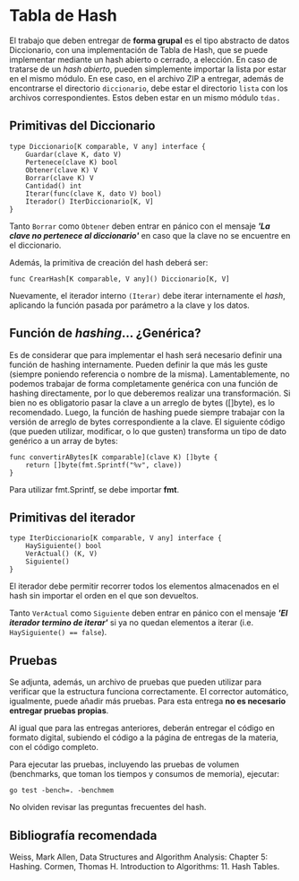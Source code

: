 # Tabla de Hash
El trabajo que deben entregar de **forma grupal** es el tipo abstracto de datos Diccionario, con una implementación de Tabla de Hash, que se puede implementar mediante un hash abierto o cerrado, a elección. En caso de tratarse de un *hash abierto*, pueden simplemente importar la lista por estar en el mismo módulo. En ese caso, en el archivo ZIP a entregar, además de encontrarse el directorio `diccionario`, debe estar el directorio `lista` con los archivos correspondientes. Estos deben estar en un mismo módulo `tdas.`

## Primitivas del Diccionario
```
type Diccionario[K comparable, V any] interface {
	Guardar(clave K, dato V)
	Pertenece(clave K) bool
	Obtener(clave K) V
	Borrar(clave K) V
	Cantidad() int
	Iterar(func(clave K, dato V) bool)
	Iterador() IterDiccionario[K, V]
}
```
Tanto `Borrar` como `Obtener` deben entrar en pánico con el mensaje ***'La clave no pertenece al diccionario'*** en caso que la clave no se encuentre en el diccionario.

Además, la primitiva de creación del hash deberá ser:
```
func CrearHash[K comparable, V any]() Diccionario[K, V]
```
Nuevamente, el iterador interno `(Iterar)` debe iterar internamente el *hash*, aplicando la función pasada por parámetro a la clave y los datos.

## Función de *hashing*… ¿Genérica?
Es de considerar que para implementar el hash será necesario definir una función de hashing internamente. Pueden definir la que más les guste (siempre poniendo referencia o nombre de la misma). Lamentablemente, no podemos trabajar de forma completamente genérica con una función de hashing directamente, por lo que deberemos realizar una transformación. Si bien no es obligatorio pasar la clave a un arreglo de bytes ([]byte), es lo recomendado. Luego, la función de hashing puede siempre trabajar con la versión de arreglo de bytes correspondiente a la clave. El siguiente código (que pueden utilizar, modificar, o lo que gusten) transforma un tipo de dato genérico a un array de bytes:
```
func convertirABytes[K comparable](clave K) []byte {
	return []byte(fmt.Sprintf("%v", clave))
}
```
Para utilizar fmt.Sprintf, se debe importar **fmt**.

## Primitivas del iterador
```
type IterDiccionario[K comparable, V any] interface {
	HaySiguiente() bool
	VerActual() (K, V)
	Siguiente()
}
```
El iterador debe permitir recorrer todos los elementos almacenados en el hash sin importar el orden en el que son devueltos.

Tanto `VerActual` como `Siguiente` deben entrar en pánico con el mensaje ***'El iterador termino de iterar'*** si ya no quedan elementos a iterar (i.e. `HaySiguiente() == false`).

## Pruebas
Se adjunta, además, un archivo de pruebas que pueden utilizar para verificar que la estructura funciona correctamente. El corrector automático, igualmente, puede añadir más pruebas. Para esta entrega **no es necesario entregar pruebas propias**.

Al igual que para las entregas anteriores, deberán entregar el código en formato digital, subiendo el código a la página de entregas de la materia, con el código completo.

Para ejecutar las pruebas, incluyendo las pruebas de volumen (benchmarks, que toman los tiempos y consumos de memoria), ejecutar:
```
go test -bench=. -benchmem
```
No olviden revisar las preguntas frecuentes del hash.

## Bibliografía recomendada
Weiss, Mark Allen, Data Structures and Algorithm Analysis: Chapter 5: Hashing.
Cormen, Thomas H. Introduction to Algorithms: 11. Hash Tables.
